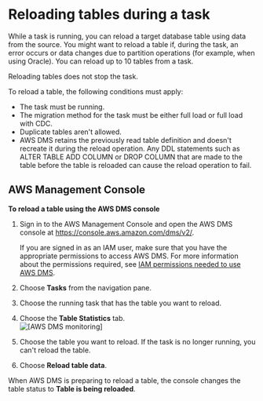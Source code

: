 # Reloading tables during a task<a name="CHAP_Tasks.ReloadTables"></a>

While a task is running, you can reload a target database table using data from the source\. You might want to reload a table if, during the task, an error occurs or data changes due to partition operations \(for example, when using Oracle\)\. You can reload up to 10 tables from a task\.

Reloading tables does not stop the task\.

To reload a table, the following conditions must apply:
+ The task must be running\.
+ The migration method for the task must be either full load or full load with CDC\.
+ Duplicate tables aren't allowed\.
+ AWS DMS retains the previously read table definition and doesn't recreate it during the reload operation\. Any DDL statements such as ALTER TABLE ADD COLUMN or DROP COLUMN that are made to the table before the table is reloaded can cause the reload operation to fail\. 

## AWS Management Console<a name="CHAP_Tasks.ReloadTables.CON"></a>

**To reload a table using the AWS DMS console**

1. Sign in to the AWS Management Console and open the AWS DMS console at [https://console\.aws\.amazon\.com/dms/v2/](https://console.aws.amazon.com/dms/v2/)\. 

   If you are signed in as an IAM user, make sure that you have the appropriate permissions to access AWS DMS\. For more information about the permissions required, see [IAM permissions needed to use AWS DMS](security-iam.md#CHAP_Security.IAMPermissions)\.

1. Choose **Tasks** from the navigation pane\. 

1. Choose the running task that has the table you want to reload\. 

1. Choose the **Table Statistics** tab\.  
![\[AWS DMS monitoring\]](http://docs.aws.amazon.com/dms/latest/userguide/images/datarep-reloading1.png)

1. Choose the table you want to reload\. If the task is no longer running, you can't reload the table\.

1. Choose **Reload table data**\.

When AWS DMS is preparing to reload a table, the console changes the table status to **Table is being reloaded**\.
